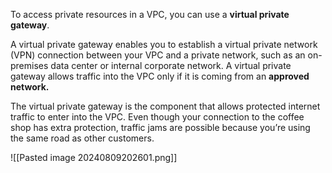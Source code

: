 To access private resources in a VPC, you can use a **virtual private gateway**. 

A virtual private gateway enables you to establish a virtual private network (VPN) connection between your VPC and a private network, such as an on-premises data center or internal corporate network. A virtual private gateway allows traffic into the VPC only if it is coming from an **approved network.**

The virtual private gateway is the component that allows protected internet traffic to enter into the VPC. Even though your connection to the coffee shop has extra protection, traffic jams are possible because you’re using the same road as other customers.

![[Pasted image 20240809202601.png]]


